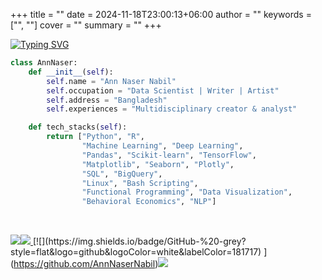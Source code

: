 +++
title = ""
date = 2024-11-18T23:00:13+06:00
author = ""
keywords = ["", ""]
cover = ""
summary = ""
+++

[![Typing SVG](https://readme-typing-svg.demolab.com?font=Ubuntu&size=24&pause=500&color=8062D6&width=450&lines=Exploring+Data%2C+Art%2C+and+Philosophy;Building+today+with+a+vision+for+tomorrow)](https://git.io/typing-svg)

``` python
class AnnNaser:
    def __init__(self):
        self.name = "Ann Naser Nabil"
        self.occupation = "Data Scientist | Writer | Artist"
        self.address = "Bangladesh"
        self.experiences = "Multidisciplinary creator & analyst"

    def tech_stacks(self):
        return ["Python", "R",
                "Machine Learning", "Deep Learning",
                "Pandas", "Scikit-learn", "TensorFlow",
                "Matplotlib", "Seaborn", "Plotly",
                "SQL", "BigQuery",
                "Linux", "Bash Scripting",
                "Functional Programming", "Data Visualization",
                "Behavioral Economics", "NLP"]
```
<br>

[![](https://img.shields.io/badge/LinkedIn-%20-grey?style=flat&logo=linkedin&logoColor=white&labelColor=0077B5)](https://www.linkedin.com/in/ann-naser-nabil)[![](https://img.shields.io/badge/Twitter-%20-grey?style=flat&logo=twitter&logoColor=white&labelColor=1DA1F2) ](https://twitter.com/ann_naser_)[![](https://img.shields.io/badge/GitHub-%20-grey?style=flat&logo=github&logoColor=white&labelColor=181717) ](https://github.com/AnnNaserNabil)[![](https://img.shields.io/badge/Gmail-%20-grey?style=flat&logo=Gmail&logoColor=white&labelColor=D14836)](mailto:ann.n.nabil@gmail.com)


